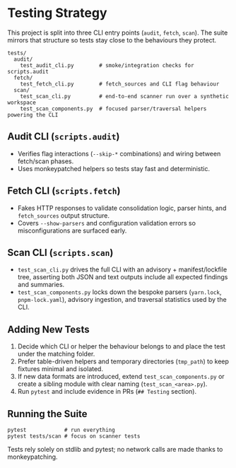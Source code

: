 # Testing Strategy

This project is split into three CLI entry points (`audit`, `fetch`, `scan`). The
suite mirrors that structure so tests stay close to the behaviours they protect.

```
tests/
  audit/
    test_audit_cli.py        # smoke/integration checks for scripts.audit
  fetch/
    test_fetch_cli.py        # fetch_sources and CLI flag behaviour
  scan/
    test_scan_cli.py         # end-to-end scanner run over a synthetic workspace
    test_scan_components.py  # focused parser/traversal helpers powering the CLI
```

## Audit CLI (`scripts.audit`)

- Verifies flag interactions (`--skip-*` combinations) and wiring between
  fetch/scan phases.
- Uses monkeypatched helpers so tests stay fast and deterministic.

## Fetch CLI (`scripts.fetch`)

- Fakes HTTP responses to validate consolidation logic, parser hints, and
  `fetch_sources` output structure.
- Covers `--show-parsers` and configuration validation errors so misconfigurations
  are surfaced early.

## Scan CLI (`scripts.scan`)

- `test_scan_cli.py` drives the full CLI with an advisory + manifest/lockfile tree,
  asserting both JSON and text outputs include all expected findings and summaries.
- `test_scan_components.py` locks down the bespoke parsers (`yarn.lock`,
  `pnpm-lock.yaml`), advisory ingestion, and traversal statistics used by the CLI.

## Adding New Tests

1. Decide which CLI or helper the behaviour belongs to and place the test under
   the matching folder.
2. Prefer table-driven helpers and temporary directories (`tmp_path`) to keep
   fixtures minimal and isolated.
3. If new data formats are introduced, extend `test_scan_components.py` or create
   a sibling module with clear naming (`test_scan_<area>.py`).
4. Run `pytest` and include evidence in PRs (`## Testing` section).

## Running the Suite

```
pytest            # run everything
pytest tests/scan # focus on scanner tests
```

Tests rely solely on stdlib and pytest; no network calls are made thanks to monkeypatching.
